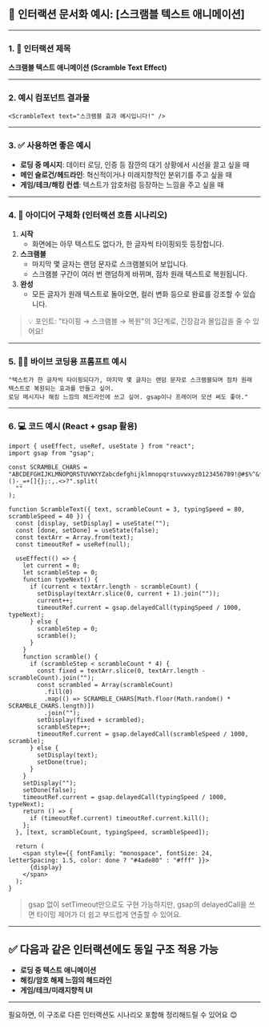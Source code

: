 ## 🧾 인터랙션 문서화 예시: **[스크램블 텍스트 애니메이션]**

---

### 1. 🎯 인터랙션 제목

**스크램블 텍스트 애니메이션 (Scramble Text Effect)**

---

### 2. 예시 컴포넌트 결과물

```tsx
<ScrambleText text="스크램블 효과 예시입니다!" />
```

---

### 3. ✅ 사용하면 좋은 예시

- **로딩 중 메시지**: 데이터 로딩, 인증 등 잠깐의 대기 상황에서 시선을 끌고 싶을 때
- **메인 슬로건/헤드라인**: 혁신적이거나 미래지향적인 분위기를 주고 싶을 때
- **게임/테크/해킹 컨셉**: 텍스트가 암호처럼 등장하는 느낌을 주고 싶을 때

---

### 4. 🧠 아이디어 구체화 (인터랙션 흐름 시나리오)

1. **시작**
   - 화면에는 아무 텍스트도 없다가, 한 글자씩 타이핑되듯 등장합니다.
2. **스크램블**
   - 마지막 몇 글자는 랜덤 문자로 스크램블되어 보입니다.
   - 스크램블 구간이 여러 번 랜덤하게 바뀌며, 점차 원래 텍스트로 복원됩니다.
3. **완성**
   - 모든 글자가 원래 텍스트로 돌아오면, 컬러 변화 등으로 완료를 강조할 수 있습니다.

> 💡 포인트: "타이핑 → 스크램블 → 복원"의 3단계로, 긴장감과 몰입감을 줄 수 있어요!

---

### 5. 🧑‍💻 바이브 코딩용 프롬프트 예시

```plaintext
"텍스트가 한 글자씩 타이핑되다가, 마지막 몇 글자는 랜덤 문자로 스크램블되며 점차 원래 텍스트로 복원되는 효과를 만들고 싶어.
로딩 메시지나 해킹 느낌의 헤드라인에 쓰고 싶어. gsap이나 프레이머 모션 써도 좋아."
```

---

### 6. 💻 코드 예시 (React + gsap 활용)

```tsx
import { useEffect, useRef, useState } from "react";
import gsap from "gsap";

const SCRAMBLE_CHARS = "ABCDEFGHIJKLMNOPQRSTUVWXYZabcdefghijklmnopqrstuvwxyz0123456789!@#$%^&*()-_=+[]{};:,.<>?".split(
  ""
);

function ScrambleText({ text, scrambleCount = 3, typingSpeed = 80, scrambleSpeed = 40 }) {
  const [display, setDisplay] = useState("");
  const [done, setDone] = useState(false);
  const textArr = Array.from(text);
  const timeoutRef = useRef(null);

  useEffect(() => {
    let current = 0;
    let scrambleStep = 0;
    function typeNext() {
      if (current < textArr.length - scrambleCount) {
        setDisplay(textArr.slice(0, current + 1).join(""));
        current++;
        timeoutRef.current = gsap.delayedCall(typingSpeed / 1000, typeNext);
      } else {
        scrambleStep = 0;
        scramble();
      }
    }
    function scramble() {
      if (scrambleStep < scrambleCount * 4) {
        const fixed = textArr.slice(0, textArr.length - scrambleCount).join("");
        const scrambled = Array(scrambleCount)
          .fill(0)
          .map(() => SCRAMBLE_CHARS[Math.floor(Math.random() * SCRAMBLE_CHARS.length)])
          .join("");
        setDisplay(fixed + scrambled);
        scrambleStep++;
        timeoutRef.current = gsap.delayedCall(scrambleSpeed / 1000, scramble);
      } else {
        setDisplay(text);
        setDone(true);
      }
    }
    setDisplay("");
    setDone(false);
    timeoutRef.current = gsap.delayedCall(typingSpeed / 1000, typeNext);
    return () => {
      if (timeoutRef.current) timeoutRef.current.kill();
    };
  }, [text, scrambleCount, typingSpeed, scrambleSpeed]);

  return (
    <span style={{ fontFamily: "monospace", fontSize: 24, letterSpacing: 1.5, color: done ? "#4ade80" : "#fff" }}>
      {display}
    </span>
  );
}
```

> gsap 없이 setTimeout만으로도 구현 가능하지만, gsap의 delayedCall을 쓰면 타이밍 제어가 더 쉽고 부드럽게 연출할 수 있어요.

---

## ✅ 다음과 같은 인터랙션에도 동일 구조 적용 가능

- **로딩 중 텍스트 애니메이션**
- **해킹/암호 해제 느낌의 헤드라인**
- **게임/테크/미래지향적 UI**

---

필요하면, 이 구조로 다른 인터랙션도 시나리오 포함해 정리해드릴 수 있어요 😊
